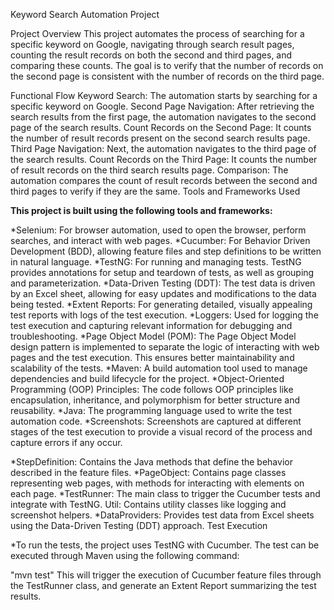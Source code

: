 Keyword Search Automation Project

Project Overview
This project automates the process of searching for a specific keyword on Google, navigating through search result pages, counting the result records on both the second and third pages, and comparing these counts. The goal is to verify that the number of records on the second page is consistent with the number of records on the third page.

Functional Flow
Keyword Search: The automation starts by searching for a specific keyword on Google.
Second Page Navigation: After retrieving the search results from the first page, the automation navigates to the second page of the search results.
Count Records on the Second Page: It counts the number of result records present on the second search results page.
Third Page Navigation: Next, the automation navigates to the third page of the search results.
Count Records on the Third Page: It counts the number of result records on the third search results page.
Comparison: The automation compares the count of result records between the second and third pages to verify if they are the same.
Tools and Frameworks Used


**This project is built using the following tools and frameworks:**

*Selenium: For browser automation, used to open the browser, perform searches, and interact with web pages.
*Cucumber: For Behavior Driven Development (BDD), allowing feature files and step definitions to be written in natural language.
*TestNG: For running and managing tests. TestNG provides annotations for setup and teardown of tests, as well as grouping and parameterization.
*Data-Driven Testing (DDT): The test data is driven by an Excel sheet, allowing for easy updates and modifications to the data being tested.
*Extent Reports: For generating detailed, visually appealing test reports with logs of the test execution.
*Loggers: Used for logging the test execution and capturing relevant information for debugging and troubleshooting.
*Page Object Model (POM): The Page Object Model design pattern is implemented to separate the logic of interacting with web pages and the test execution. This ensures better maintainability and scalability of the tests.
*Maven: A build automation tool used to manage dependencies and build lifecycle for the project.
*Object-Oriented Programming (OOP) Principles: The code follows OOP principles like encapsulation, inheritance, and polymorphism for better structure and reusability.
*Java: The programming language used to write the test automation code.
*Screenshots: Screenshots are captured at different stages of the test execution to provide a visual record of the process and capture errors if any occur.

*StepDefinition: Contains the Java methods that define the behavior described in the feature files.
*PageObject: Contains page classes representing web pages, with methods for interacting with elements on each page.
*TestRunner: The main class to trigger the Cucumber tests and integrate with TestNG.
Util: Contains utility classes like logging and screenshot helpers.
*DataProviders: Provides test data from Excel sheets using the Data-Driven Testing (DDT) approach.
Test Execution


*To run the tests, the project uses TestNG with Cucumber. The test can be executed through Maven using the following command:

"mvn test"
This will trigger the execution of Cucumber feature files through the TestRunner class, and generate an Extent Report summarizing the test results.
